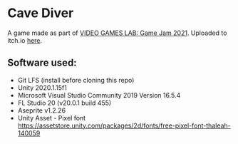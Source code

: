 # Cave Diver

A game made as part of [VIDEO GAMES LAB: Game Jam 2021](https://itch.io/jam/vgl-game-jam-2021).
Uploaded to itch.io [here](https://markuzo.itch.io/cave-diver).



## Software used:

* Git LFS (install before cloning this repo)
* Unity 2020.1.15f1
* Microsoft Visual Studio Community 2019 Version 16.5.4
* FL Studio 20 (v20.0.1 build 455)
* Aseprite v1.2.26
* Unity Asset - Pixel font https://assetstore.unity.com/packages/2d/fonts/free-pixel-font-thaleah-140059